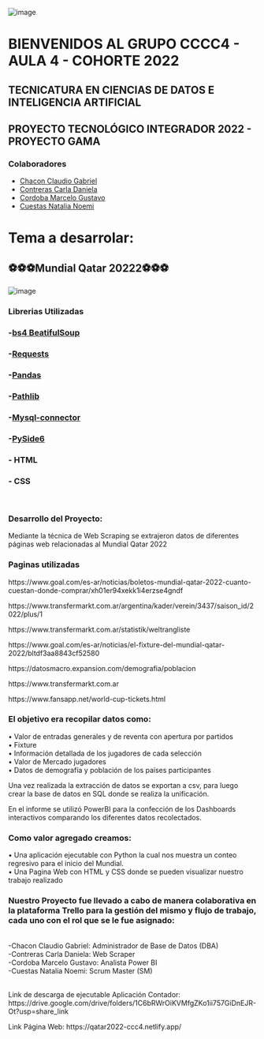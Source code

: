 ![image](https://user-images.githubusercontent.com/101228469/172445821-245dee9a-7c37-4f00-97b4-7c03965467f3.png)
# BIENVENIDOS AL GRUPO CCCC4 - AULA 4 - COHORTE 2022
## TECNICATURA EN CIENCIAS DE DATOS E INTELIGENCIA ARTIFICIAL
## PROYECTO TECNOLÓGICO INTEGRADOR 2022 - PROYECTO GAMA

### Colaboradores 
- [Chacon Claudio Gabriel](https://github.com/cchaconispc)
- [Contreras Carla Daniela](https://github.com/krla2022)
- [Cordoba Marcelo Gustavo](https://github.com/MarceloGustavoCordoba)
- [Cuestas Natalia Noemi](https://github.com/nataliacuestas20)               

# Tema a desarrolar:
## ⚽⚽⚽Mundial Qatar 20222⚽⚽⚽
![image](https://www.jumpdesign.co.uk/wp-content/uploads/2021/02/BANNER-LOGO.jpg)
<br>
<h3 align="left">Librerias Utilizadas</h3>

### -[bs4 BeatifulSoup](https://pypi.org/project/beautifulsoup4/)
### -[Requests](https://pypi.org/project/requests/)
### -[Pandas](https://pypi.org/project/pandas/)
### -[Pathlib](https://docs.python.org/3/library/pathlib.html)
### -[Mysql-connector](https://pypi.org/project/mysql-connector-python)
### -[PySide6](https://pypi.org/project/PySide6/)
### - HTML
### - CSS
<br>
<h3 align="left">Desarrollo del Proyecto:</h3>

<p style="text-align,">Mediante la técnica de Web Scraping se extrajeron datos de diferentes páginas web relacionadas al Mundial Qatar 2022</p>

<h3 align="left">Paginas utilizadas</h3>

<p>https://www.goal.com/es-ar/noticias/boletos-mundial-qatar-2022-cuanto-cuestan-donde-comprar/xh01er94xekk1i4erzse4gndf</p>

<p>https://www.transfermarkt.com.ar/argentina/kader/verein/3437/saison_id/2022/plus/1</p>

<p>https://www.transfermarkt.com.ar/statistik/weltrangliste</p>

<p>https://www.goal.com/es-ar/noticias/el-fixture-del-mundial-qatar-2022/bltdf3aa8843cf52580</p>

<p>https://datosmacro.expansion.com/demografia/poblacion</p>

<p>https://www.transfermarkt.com.ar</p>

<p>https://www.fansapp.net/world-cup-tickets.html</p>

<h3 align="left">El objetivo era recopilar datos como:</h3>

•	Valor de entradas generales y de reventa con apertura por partidos
<br>
•	Fixture 
<br>
•	Información detallada de los jugadores de cada selección
<br>
•	Valor de Mercado jugadores
<br>
•	Datos de demografía y población de los países participantes
<br>

<p>Una vez realizada la extracción de datos se exportan a csv, para luego crear la base de datos en SQL donde se realiza la unificación.</p>

<p>En el informe se utilizó PowerBI para la confección de los Dashboards interactivos comparando los diferentes datos recolectados.</p>

<h3 align="left">Como valor agregado creamos:</h3>
•	Una aplicación ejecutable con Python la cual nos muestra un conteo regresivo para el inicio del Mundial.
<br>
•	Una Pagina Web con HTML y CSS donde se pueden visualizar nuestro trabajo realizado
<br>
<h3 align="left">Nuestro Proyecto fue llevado a cabo de manera colaborativa en la plataforma Trello para la gestión del mismo y flujo de trabajo, cada uno con el rol que se le fue asignado:</h3>
<br>
-Chacon Claudio Gabriel: Administrador de Base de Datos (DBA)
<br>
-Contreras Carla Daniela: Web Scraper
<br>
-Cordoba Marcelo Gustavo: Analista Power BI
<br>
-Cuestas Natalia Noemi: Scrum Master (SM)
<br>
<br>
<p>Link de descarga de ejecutable Aplicación Contador: https://drive.google.com/drive/folders/1C6bRWrOiKVMfgZKo1ii757GiDnEJR-Ot?usp=share_link</p>

<p>Link Página Web: https://qatar2022-ccc4.netlify.app/</p>
